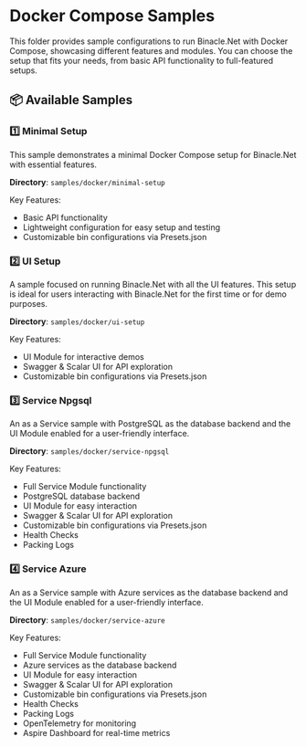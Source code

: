 # Docker Compose Samples
This folder provides sample configurations to run Binacle.Net with Docker Compose, showcasing different features and modules.
You can choose the setup that fits your needs, from basic API functionality to full-featured setups.

## 📦 Available Samples

### 1️⃣ Minimal Setup
This sample demonstrates a minimal Docker Compose setup for Binacle.Net with essential features.

**Directory**: `samples/docker/minimal-setup`

Key Features:
- Basic API functionality
- Lightweight configuration for easy setup and testing
- Customizable bin configurations via Presets.json


### 2️⃣ UI Setup
A sample focused on running Binacle.Net with all the UI features. 
This setup is ideal for users interacting with Binacle.Net for the first time or for demo purposes.

**Directory**: `samples/docker/ui-setup`

Key Features:
- UI Module for interactive demos
- Swagger & Scalar UI for API exploration
- Customizable bin configurations via Presets.json


### 3️⃣ Service Npgsql
An as a Service sample with PostgreSQL as the database backend and the UI Module enabled for a user-friendly interface.

**Directory**: `samples/docker/service-npgsql`

Key Features:
- Full Service Module functionality
- PostgreSQL database backend
- UI Module for easy interaction
- Swagger & Scalar UI for API exploration
- Customizable bin configurations via Presets.json
- Health Checks
- Packing Logs

### 4️⃣ Service Azure
An as a Service sample with Azure services as the database backend and the UI Module enabled for a user-friendly interface.

**Directory**: `samples/docker/service-azure`

Key Features:
- Full Service Module functionality
- Azure services as the database backend
- UI Module for easy interaction
- Swagger & Scalar UI for API exploration
- Customizable bin configurations via Presets.json
- Health Checks
- Packing Logs
- OpenTelemetry for monitoring
- Aspire Dashboard for real-time metrics